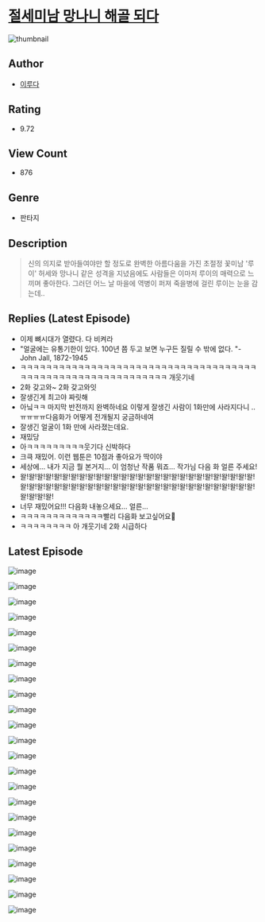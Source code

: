 # [절세미남 망나니 해골 되다](https://comic.naver.com/challenge/list?titleId=810760)
![thumbnail](https://image-comic.pstatic.net/user_contents_data/challenge_comic/2023/05/24/340473/upload_7161625429675423793_480x623.jpeg)

## Author
- [이루다](https://comic.naver.com/artistTitle?id=340473)

## Rating
- 9.72

## View Count
- 876

## Genre
- 판타지

## Description
> 신의 의지로 받아들여야만 할 정도로 완벽한 아름다움을 가진 초절정 꽃미남 '루이' 허세와 망나니 같은 성격을 지녔음에도 사람들은 이마저 루이의 매력으로 느끼며 좋아한다. 그러던 어느 날 마을에 역병이 퍼져 죽을병에 걸린 루이는 눈을 감는데..

## Replies (Latest Episode)
- 이제 뼈시대가 열렸다. 다 비켜라
- "얼굴에는 유통기한이 있다. 100년 쯤 두고 보면 누구든 질릴 수 밖에 없다. "- John Jall, 1872-1945
- ㅋㅋㅋㅋㅋㅋㅋㅋㅋㅋㅋㅋㅋㅋㅋㅋㅋㅋㅋㅋㅋㅋㅋㅋㅋㅋㅋㅋㅋㅋㅋㅋㅋㅋㅋㅋㅋㅋㅋㅋㅋㅋㅋㅋㅋㅋㅋㅋㅋㅋㅋㅋㅋㅋㅋㅋㅋㅋㅋㅋ 개웃기네
- 2화 갖고와~ 2화 갖고와잇
- 잘생긴게 최고야 짜릿해
- 아닠ㅋㅋ 마지막 반전까지 완벽하네요 이렇게 잘생긴 사람이 1화만에 사라지다니 .. ㅠㅠㅠㅠ다음화가 어떻게 전개될지 궁금하네여
- 잘생긴 얼굴이 1화 만에 사라졌는데요.
- 재밌당
- 아ㅋㅋㅋㅋㅋㅋㅋㅋㅋ웃기다 신박하다
- 크큭 재밌어. 이런 웹툰은 10점과 좋아요가 딱이야
- 세상에... 내가 지금 뭘 본거지... 이 엄청난 작품 뭐죠... 작가님 다음 화 얼른 주세요!
- 왈!왈!왈!왈!왈!왈!왈!왈!왈!왈!왈!왈!왈!왈!왈!왈!왈!왈!왈!왈!왈!왈!왈!왈!왈!왈!왈!왈!왈!왈!왈!왈!왈!왈!왈!왈!왈!왈!왈!왈!왈!왈!왈!왈!왈!왈!왈!왈!왈!왈!왈!왈!왈!왈!왈!왈!왈!왈!왈!왈!
- 너무 재밌어요!!! 다음화 내놓으세요… 얼른…
- ㅋㅋㅋㅋㅋㅋㅋㅋㅋㅋㅋㅋㅋ빨리 다음화 보고싶어요🤣
- ㅋㅋㅋㅋㅋㅋㅋㅋ 아 개웃기네 2화 시급하다

## Latest Episode
![image](https://image-comic.pstatic.net/user_contents_data/challenge_comic/2023/05/25/340473/upload_3631702541104145970.jpeg)

![image](https://image-comic.pstatic.net/user_contents_data/challenge_comic/2023/05/25/340473/upload_3774686302405278004.jpeg)

![image](https://image-comic.pstatic.net/user_contents_data/challenge_comic/2023/05/25/340473/upload_3472336005744834101.jpeg)

![image](https://image-comic.pstatic.net/user_contents_data/challenge_comic/2023/05/25/340473/upload_7306027374782527842.jpeg)

![image](https://image-comic.pstatic.net/user_contents_data/challenge_comic/2023/05/25/340473/upload_7089904109296509491.jpeg)

![image](https://image-comic.pstatic.net/user_contents_data/challenge_comic/2023/05/25/340473/upload_7089566554864641382.jpeg)

![image](https://image-comic.pstatic.net/user_contents_data/challenge_comic/2023/05/25/340473/upload_3905520510312998198.jpeg)

![image](https://image-comic.pstatic.net/user_contents_data/challenge_comic/2023/05/25/340473/upload_7089008179051651892.jpeg)

![image](https://image-comic.pstatic.net/user_contents_data/challenge_comic/2023/05/25/340473/upload_7293359936369932390.jpeg)

![image](https://image-comic.pstatic.net/user_contents_data/challenge_comic/2023/05/25/340473/upload_3486972902874101345.jpeg)

![image](https://image-comic.pstatic.net/user_contents_data/challenge_comic/2023/05/25/340473/upload_7005456080876168547.jpeg)

![image](https://image-comic.pstatic.net/user_contents_data/challenge_comic/2023/05/25/340473/upload_7219379300031739494.jpeg)

![image](https://image-comic.pstatic.net/user_contents_data/challenge_comic/2023/05/25/340473/upload_3907213955805229926.jpeg)

![image](https://image-comic.pstatic.net/user_contents_data/challenge_comic/2023/05/25/340473/upload_3774924006544783159.jpeg)

![image](https://image-comic.pstatic.net/user_contents_data/challenge_comic/2023/05/25/340473/upload_3617289018157905510.jpeg)

![image](https://image-comic.pstatic.net/user_contents_data/challenge_comic/2023/05/25/340473/upload_3833801566631310435.jpeg)

![image](https://image-comic.pstatic.net/user_contents_data/challenge_comic/2023/05/25/340473/upload_4122310303891535201.jpeg)

![image](https://image-comic.pstatic.net/user_contents_data/challenge_comic/2023/05/25/340473/upload_3487255304811525682.jpeg)

![image](https://image-comic.pstatic.net/user_contents_data/challenge_comic/2023/05/25/340473/upload_7364854579749611062.jpeg)

![image](https://image-comic.pstatic.net/user_contents_data/challenge_comic/2023/05/25/340473/upload_7089854811595159861.jpeg)

![image](https://image-comic.pstatic.net/user_contents_data/challenge_comic/2023/05/25/340473/upload_3631134278326301489.jpeg)

![image](https://image-comic.pstatic.net/user_contents_data/challenge_comic/2023/05/25/340473/upload_3618977880234877745.jpeg)

![image](https://image-comic.pstatic.net/user_contents_data/challenge_comic/2023/05/25/340473/upload_7233124274204206132.jpeg)
